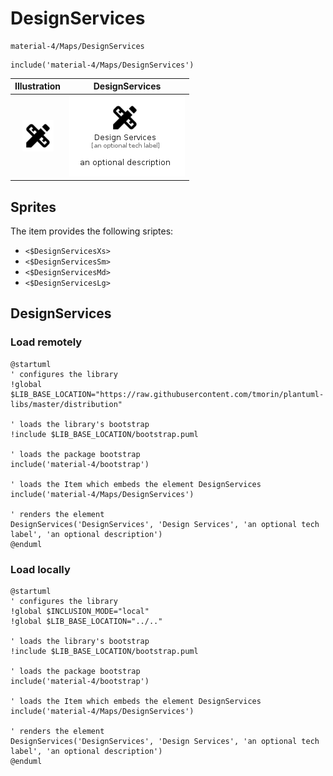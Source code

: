 # DesignServices


```text
material-4/Maps/DesignServices
```

```text
include('material-4/Maps/DesignServices')
```



| Illustration | DesignServices |
| :---: | :---: |
| ![illustration for Illustration](../../material-4/Maps/DesignServices.png) | ![illustration for DesignServices](../../material-4/Maps/DesignServices.Local.png) |



## Sprites
The item provides the following sriptes:

- `<$DesignServicesXs>`
- `<$DesignServicesSm>`
- `<$DesignServicesMd>`
- `<$DesignServicesLg>`





## DesignServices

### Load remotely
```plantuml
@startuml
' configures the library
!global $LIB_BASE_LOCATION="https://raw.githubusercontent.com/tmorin/plantuml-libs/master/distribution"

' loads the library's bootstrap
!include $LIB_BASE_LOCATION/bootstrap.puml

' loads the package bootstrap
include('material-4/bootstrap')

' loads the Item which embeds the element DesignServices
include('material-4/Maps/DesignServices')

' renders the element
DesignServices('DesignServices', 'Design Services', 'an optional tech label', 'an optional description')
@enduml
```

### Load locally
```plantuml
@startuml
' configures the library
!global $INCLUSION_MODE="local"
!global $LIB_BASE_LOCATION="../.."

' loads the library's bootstrap
!include $LIB_BASE_LOCATION/bootstrap.puml

' loads the package bootstrap
include('material-4/bootstrap')

' loads the Item which embeds the element DesignServices
include('material-4/Maps/DesignServices')

' renders the element
DesignServices('DesignServices', 'Design Services', 'an optional tech label', 'an optional description')
@enduml
```

